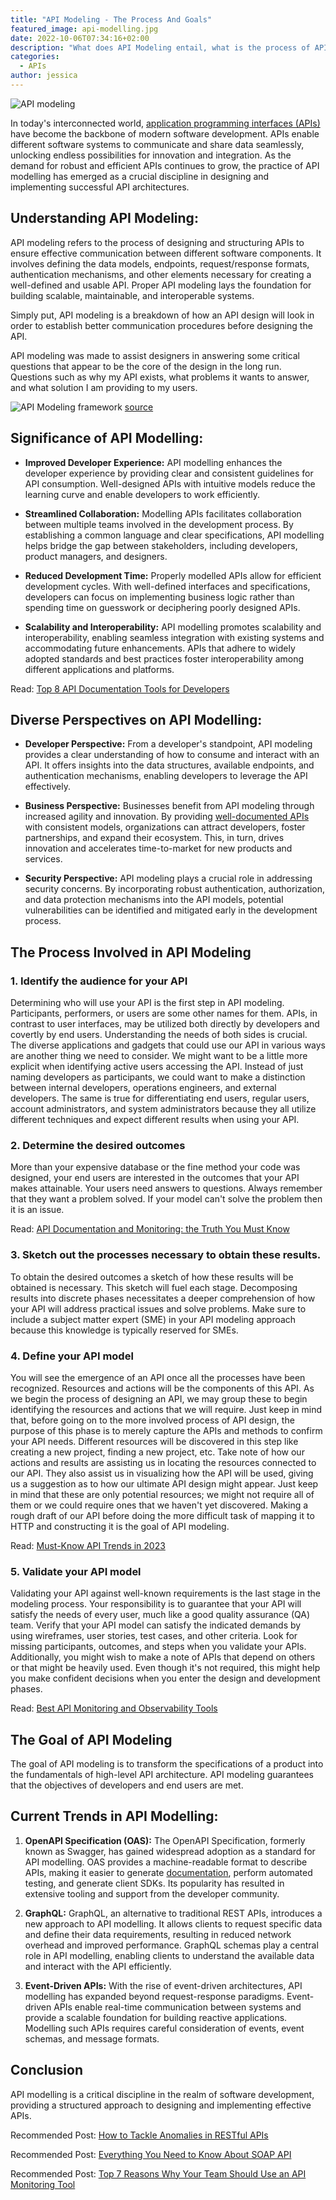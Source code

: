 ```yaml
---
title: "API Modeling - The Process And Goals"
featured_image: api-modelling.jpg
date: 2022-10-06T07:34:16+02:00
description: "What does API Modeling entail, what is the process of API Modeling and what is the goal of API modeling?"
categories: 
  - APIs
author: jessica
---
```

![API modeling](./api-modelling.jpg)

In today's interconnected world, [application programming interfaces (APIs)](https://apitoolkit.io/blog/api-documentation-and-observability-the-truth-you-must-know/) have become the backbone of modern software development. APIs enable different software systems to communicate and share data seamlessly, unlocking endless possibilities for innovation and integration. As the demand for robust and efficient APIs continues to grow, the practice of API modelling has emerged as a crucial discipline in designing and implementing successful API architectures.

## Understanding API Modeling:

API modeling refers to the process of designing and structuring APIs to ensure effective communication between different software components. It involves defining the data models, endpoints, request/response formats, authentication mechanisms, and other elements necessary for creating a well-defined and usable API. Proper API modeling lays the foundation for building scalable, maintainable, and interoperable systems.

Simply put, API modeling is a breakdown of how an API design will look in order to establish better communication procedures before designing the API.

API modeling was made to assist designers in answering some critical questions that appear to be the core of the design in the long run. Questions such as why my API exists, what problems it wants to answer, and what solution I am providing to my users.

![API Modeling framework](./api-modeling.png)
[source](https://link.springer.com/chapter/10.1007/978-1-4842-9200-6_4)

## Significance of API Modelling:

- **Improved Developer Experience:** API modelling enhances the developer experience by providing clear and consistent guidelines for API consumption. Well-designed APIs with intuitive models reduce the learning curve and enable developers to work efficiently.

- **Streamlined Collaboration:** Modelling APIs facilitates collaboration between multiple teams involved in the development process. By establishing a common language and clear specifications, API modelling helps bridge the gap between stakeholders, including developers, product managers, and designers.

- **Reduced Development Time:** Properly modelled APIs allow for efficient development cycles. With well-defined interfaces and specifications, developers can focus on implementing business logic rather than spending time on guesswork or deciphering poorly designed APIs.

- **Scalability and Interoperability:** API modelling promotes scalability and interoperability, enabling seamless integration with existing systems and accommodating future enhancements. APIs that adhere to widely adopted standards and best practices foster interoperability among different applications and platforms.

Read: [Top 8 API Documentation Tools for Developers](https://apitoolkit.io/blog/top-8-api-documentation-tools-for-developers/)

## Diverse Perspectives on API Modelling:

- **Developer Perspective:** From a developer's standpoint, API modeling provides a clear understanding of how to consume and interact with an API. It offers insights into the data structures, available endpoints, and authentication mechanisms, enabling developers to leverage the API effectively.

- **Business Perspective:** Businesses benefit from API modeling through increased agility and innovation. By providing [well-documented APIs](https://apitoolkit.io/blog/how-to-write-api-docs/) with consistent models, organizations can attract developers, foster partnerships, and expand their ecosystem. This, in turn, drives innovation and accelerates time-to-market for new products and services.

- **Security Perspective:** API modeling plays a crucial role in addressing security concerns. By incorporating robust authentication, authorization, and data protection mechanisms into the API models, potential vulnerabilities can be identified and mitigated early in the development process.

## The Process Involved in API Modeling

### 1. **Identify the audience for your API**
Determining who will use your API is the first step in API modeling. Participants, performers, or users are some other names for them. APIs, in contrast to user interfaces, may be utilized both directly by developers and covertly by end users. Understanding the needs of both sides is crucial. The diverse applications and gadgets that could use our API in various ways are another thing we need to consider. We might want to be a little more explicit when identifying active users accessing the API. Instead of just naming developers as participants, we could want to make a distinction between internal developers, operations engineers, and external developers. The same is true for differentiating end users, regular users, account administrators, and system administrators because they all utilize different techniques and expect different results when using your API.

### 2. **Determine the desired outcomes**
More than your expensive database or the fine method your code was designed, your end users are interested in the outcomes that your API makes attainable. Your users need answers to questions. Always remember that they want a problem solved. If your model can't solve the problem then it is an issue.

Read: [API Documentation and Monitoring: the Truth You Must Know](https://apitoolkit.io/blog/api-documentation-and-observability-the-truth-you-must-know/)

### 3. **Sketch out the processes necessary to obtain these results.**
To obtain the desired outcomes a sketch of how these results will be obtained is necessary.  This sketch will fuel each stage. Decomposing results into discrete phases necessitates a deeper comprehension of how your API will address practical issues and solve problems. Make sure to include a subject matter expert (SME) in your API modeling approach because this knowledge is typically reserved for SMEs.

### 4. **Define your API model**
You will see the emergence of an API once all the processes have been recognized. Resources and actions will be the components of this API. As we begin the process of designing an API, we may group these to begin identifying the resources and actions that we will require. Just keep in mind that, before going on to the more involved process of API design, the purpose of this phase is to merely capture the APIs and methods to confirm your API needs. Different resources will be discovered in this step like creating a new project, finding a new project, etc. Take note of how our actions and results are assisting us in locating the resources connected to our API. They also assist us in visualizing how the API will be used, giving us a suggestion as to how our ultimate API design might appear. Just keep in mind that these are only potential resources; we might not require all of them or we could require ones that we haven't yet discovered. Making a rough draft of our API before doing the more difficult task of mapping it to HTTP and constructing it is the goal of API modeling.

Read: [Must-Know API Trends in 2023](https://apitoolkit.io/blog/api-trends/)

### 5. **Validate your API model**
Validating your API against well-known requirements is the last stage in the modeling process. Your responsibility is to guarantee that your API will satisfy the needs of every user, much like a good quality assurance (QA) team. Verify that your API model can satisfy the indicated demands by using wireframes, user stories, test cases, and other criteria.
Look for missing participants, outcomes, and steps when you validate your APIs. Additionally, you might wish to make a note of APIs that depend on others or that might be heavily used. Even though it's not required, this might help you make confident decisions when you enter the design and development phases.

Read: [Best API Monitoring and Observability Tools](https://apitoolkit.io/blog/best-api-monitoring-and-observability-tools/)

## The Goal of API Modeling
The goal of API modeling is to transform the specifications of a product into the fundamentals of high-level API architecture. API modeling guarantees that the objectives of developers and end users are met.


## Current Trends in API Modelling:

1. **OpenAPI Specification (OAS):** The OpenAPI Specification, formerly known as Swagger, has gained widespread adoption as a standard for API modelling. OAS provides a machine-readable format to describe APIs, making it easier to generate [documentation](https://apitoolkit.io/blog/how-to-generate-automated-api-documentation/), perform automated testing, and generate client SDKs. Its popularity has resulted in extensive tooling and support from the developer community.

2. **GraphQL:** GraphQL, an alternative to traditional REST APIs, introduces a new approach to API modelling. It allows clients to request specific data and define their data requirements, resulting in reduced network overhead and improved performance. GraphQL schemas play a central role in API modelling, enabling clients to understand the available data and interact with the API efficiently.

3. **Event-Driven APIs:** With the rise of event-driven architectures, API modelling has expanded beyond request-response paradigms. Event-driven APIs enable real-time communication between systems and provide a scalable foundation for building reactive applications. Modelling such APIs requires careful consideration of events, event schemas, and message formats.

## Conclusion

API modelling is a critical discipline in the realm of software development, providing a structured approach to designing and implementing effective APIs.

Recommended Post: [How to Tackle Anomalies in RESTful APIs](https://apitoolkit.io/blog/anomalies-in-restful-apis/)

Recommended Post: [Everything You Need to Know About SOAP API](https://apitoolkit.io/blog/everything-about-soap-apis/)

Recommended Post: [Top 7 Reasons Why Your Team Should Use an API Monitoring Tool](https://apitoolkit.io/blog/why-you-need-an-api-monitoring-tool/)

